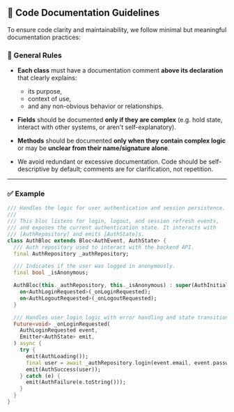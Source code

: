## 📎 Code Documentation Guidelines

To ensure code clarity and maintainability, we follow minimal but meaningful documentation practices:

### 📌 General Rules

- **Each class** must have a documentation comment **above its declaration** that clearly explains:
  - its purpose,
  - context of use,
  - and any non-obvious behavior or relationships.
  
- **Fields** should be documented **only if they are complex** (e.g. hold state, interact with other systems, or aren't self-explanatory).

- **Methods** should be documented **only when they contain complex logic** or may be **unclear from their name/signature alone**.

- We avoid redundant or excessive documentation. Code should be self-descriptive by default; comments are for clarification, not repetition.

---

### ✅ Example

```dart
/// Handles the logic for user authentication and session persistence.
///
/// This bloc listens for login, logout, and session refresh events,
/// and exposes the current authentication state. It interacts with
/// [AuthRepository] and emits [AuthState]s.
class AuthBloc extends Bloc<AuthEvent, AuthState> {
  /// Auth repository used to interact with the backend API.
  final AuthRepository _authRepository;

  /// Indicates if the user was logged in anonymously.
  final bool _isAnonymous;

  AuthBloc(this._authRepository, this._isAnonymous) : super(AuthInitial()) {
    on<AuthLoginRequested>(_onLoginRequested);
    on<AuthLogoutRequested>(_onLogoutRequested);
  }

  /// Handles user login logic with error handling and state transition.
  Future<void> _onLoginRequested(
    AuthLoginRequested event,
    Emitter<AuthState> emit,
  ) async {
    try {
      emit(AuthLoading());
      final user = await _authRepository.login(event.email, event.password);
      emit(AuthSuccess(user));
    } catch (e) {
      emit(AuthFailure(e.toString()));
    }
  }
}
```

